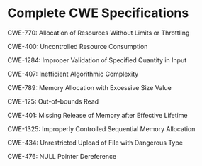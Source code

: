 

# Complete CWE Specifications

CWE-770: Allocation of Resources Without Limits or Throttling

CWE-400: Uncontrolled Resource Consumption

CWE-1284: Improper Validation of Specified Quantity in Input

CWE-407: Inefficient Algorithmic Complexity

CWE-789: Memory Allocation with Excessive Size Value

CWE-125: Out-of-bounds Read

CWE-401: Missing Release of Memory after Effective Lifetime

CWE-1325: Improperly Controlled Sequential Memory Allocation

CWE-434: Unrestricted Upload of File with Dangerous Type

CWE-476: NULL Pointer Dereference